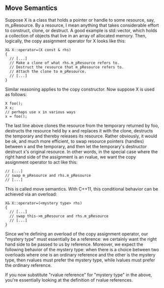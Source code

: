 ## Move Semantics
Suppose X is a class that holds a pointer or handle to some resource, say, m_pResource. 
By a resource, I mean anything that takes considerable effort to construct, clone, or 
destruct. A good example is std::vector, which holds a collection of objects that live
in an array of allocated memory. Then, logically, the copy assignment operator for X looks like this:
```
X& X::operator=(X const & rhs)
{
  // [...]
  // Make a clone of what rhs.m_pResource refers to.
  // Destruct the resource that m_pResource refers to. 
  // Attach the clone to m_pResource.
  // [...]
}
```
Similar reasoning applies to the copy constructor. Now suppose X is used as follows:
```
X foo();
X x;
// perhaps use x in various ways
x = foo();
```

The last line above
clones the resource from the temporary returned by foo,
destructs the resource held by x and replaces it with the clone,
destructs the temporary and thereby releases its resource.
Rather obviously, it would be ok, and much more efficient, to swap resource 
pointers (handles) between x and the temporary, and then let the temporary's
destructor destruct x's original resource. In other words, in the special case
where the right hand side of the assignment is an rvalue, we want the copy assignment operator to act like this:
```
// [...]
// swap m_pResource and rhs.m_pResource
// [...]  
```
This is called move semantics. With C++11, this conditional behavior can be achieved via an overload:
```
X& X::operator=(<mystery type> rhs)
{
  // [...]
  // swap this->m_pResource and rhs.m_pResource
  // [...]  
}
```
Since we're defining an overload of the copy assignment operator, our "mystery type" must essentially 
be a reference: we certainly want the right hand side to be passed to us by reference. Moreover, we 
expect the following behavior of the mystery type: when there is a choice between two overloads where 
one is an ordinary reference and the other is the mystery type, then rvalues must prefer the mystery type, 
while lvalues must prefer the ordinary reference.

If you now substitute "rvalue reference" for "mystery type" in the above, you're essentially looking at the definition of rvalue references.

